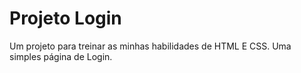 # Projeto Login
Um projeto para treinar as minhas habilidades de HTML E CSS. Uma simples página de Login.

